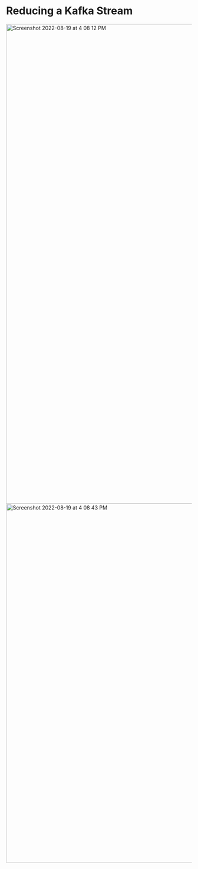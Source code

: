 # Reducing a Kafka Stream

<img width="1300" alt="Screenshot 2022-08-19 at 4 08 12 PM" src="https://user-images.githubusercontent.com/54174687/185601363-967a858a-437d-4134-bbdd-ec17876cbe27.png">

<img width="973" alt="Screenshot 2022-08-19 at 4 08 43 PM" src="https://user-images.githubusercontent.com/54174687/185601383-f4492814-3ef5-42bd-85e3-8af453fbb818.png">

